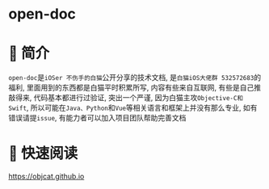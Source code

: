 # open-doc

# 🍎 简介

`open-doc`是`iOSer 不伤手的白猫`公开分享的技术文档, 是`白猫iOS大佬群 532572683`的福利, 里面用到的东西都是白猫平时积累所写, 内容有些来自互联网, 有些是自己推敲得来, 代码基本都进行过验证, 突出一个严谨, 因为白猫主攻`Objective-C和Swift`, 所以可能在`Java、Python`和`Vue`等相关语言和框架上并没有那么专业, 如有错误请提`issue`, 有能力者可以加入项目团队帮助完善文档

# 🍎 快速阅读

https://objcat.github.io


